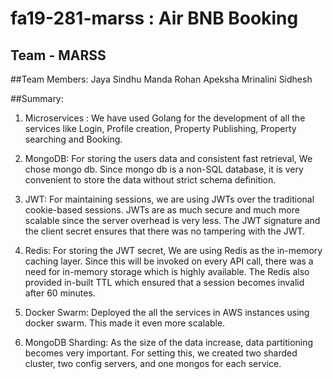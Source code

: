 # fa19-281-marss : Air BNB Booking

## Team - MARSS

##Team Members:
Jaya Sindhu Manda
Rohan
Apeksha
Mrinalini
Sidhesh

##Summary:
1. Microservices : We have used Golang for the development of all the services like Login, Profile creation, Property Publishing, Property searching and Booking.

2. MongoDB: For storing the users data and consistent fast retrieval, We chose mongo db. Since mongo db is a non-SQL database, it is very convenient to store the data without strict schema definition.

3. JWT: For maintaining sessions, we are using JWTs over the traditional cookie-based sessions. JWTs are as much secure and much more scalable since the server overhead is very less. The JWT signature and the client secret ensures that there was no tampering with the JWT.

4. Redis: For storing the JWT secret, We are using Redis as the in-memory caching layer. Since this will be invoked on every API call, there was a need for in-memory storage which is highly available. The Redis also provided in-built TTL which ensured that a session becomes invalid after 60 minutes.

5. Docker Swarm: Deployed the all the services in AWS instances using docker swarm. This made it even more scalable.

6. MongoDB Sharding: As the size of the data increase, data partitioning becomes very important. For setting this, we created two sharded cluster, two config servers, and one mongos for each service.
